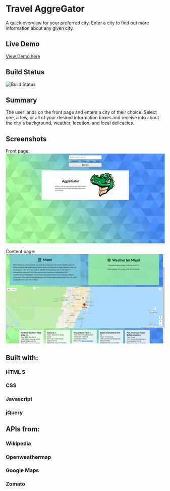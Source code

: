 # Travel AggreGator

A quick overview for your preferred city. Enter a city to find out more information about any given city.
## Live Demo

[View Demo here](https://sol-idsnake.github.io/Travel-App/)

## Build Status

![Build Status](https://github.com/sol-idsnake/Travel-App.svg?branch=master)

## Summary

The user lands on the front page and enters a city of their choice. Select one, a few, or all of your desired information boxes and receive info about the city's background, weather, location, and local delicacies.

## Screenshots

Front page:
![Front page](img/front-page.png)

Content page:
![Content page](img/content-page.png)

## Built with:
### HTML 5
### CSS
### Javascript
### jQuery

## APIs from: 
### Wikipedia
### Openweathermap
### Google Maps
### Zomato